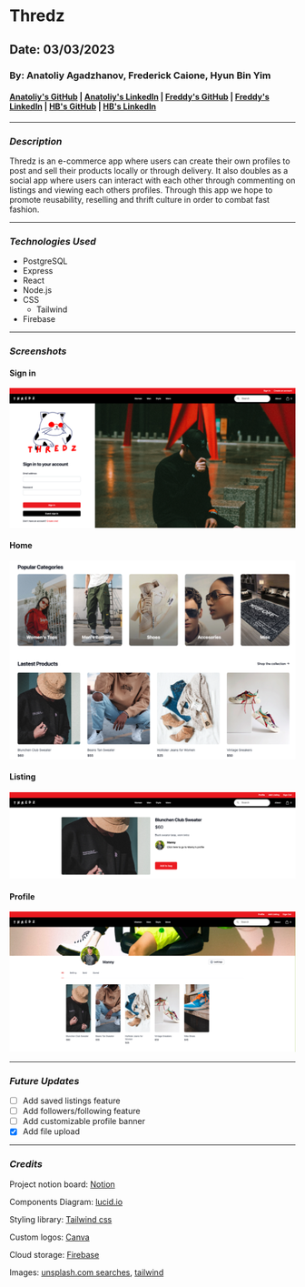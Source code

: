 # **Thredz**
## **Date**: 03/03/2023
### **By**: Anatoliy Agadzhanov, Frederick Caione, Hyun Bin Yim
#### [Anatoliy's GitHub](https://github.com/yesanatoliy) | [Anatoliy's LinkedIn](https://www.linkedin.com/in/anatoliy-agadzhanov-5a2a54173/) | [Freddy's GitHub](https://github.com/fcaione) | [Freddy's LinkedIn](https://www.linkedin.com/in/frederickcaione) | [HB's GitHub](https://github.com/hby77) | [HB's LinkedIn](https://www.linkedin.com/in/hyunbinyim/)
***
### ***Description***
Thredz is an e-commerce app where users can create their own profiles to post and sell their products locally or through delivery. It also doubles as a social app where users can interact with each other through commenting on listings and viewing each others profiles. Through this app we hope to promote reusability, reselling and thrift culture in order to combat fast fashion.

***
### ***Technologies Used***
* PostgreSQL
* Express
* React
* Node.js
* CSS
    * Tailwind
* Firebase


***
### ***Screenshots***

#### **Sign in**
![Sign in page](./src/images/SignIn.png)

#### **Home**
![Home page](./src/images/HomeSc.png)

#### **Listing**
![Listing page](./src/images/Listing_details.png)

#### **Profile**
![Profile page](./src/images/Profile_page.png)
***
### ***Future Updates***
- [ ] Add saved listings feature
- [ ] Add followers/following feature
- [ ] Add customizable profile banner
- [x] Add file upload

***
### ***Credits***

Project notion board: [Notion](https://en.wikipedia.org/wiki/File:Good_Food_Display_-_NCI_Visuals_Online.jpg)

Components Diagram: [lucid.io](https://lucid.app/lucidchart/b98f06ca-4fc9-43a8-b0b2-fe184611df5b/edit?viewport_loc=-193%2C-91%2C2328%2C1119%2C0_0&invitationId=inv_87f1b4c8-aa5b-4746-9488-350373655d06)

Styling library: [Tailwind css](https://tailwindcss.com/)

Custom logos: [Canva](canva.com)

Cloud storage: [Firebase](firebase.google.com)

Images: [unsplash.com searches](unsplash.com), [tailwind](https://tailwindcss.com)